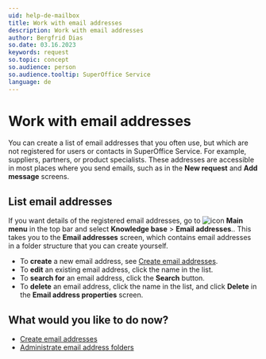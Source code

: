 ```yaml
---
uid: help-de-mailbox
title: Work with email addresses
description: Work with email addresses
author: Bergfrid Dias
so.date: 03.16.2023
keywords: request
so.topic: concept
so.audience: person
so.audience.tooltip: SuperOffice Service
language: de
---
```


# Work with email addresses

You can create a list of email addresses that you often use, but which are not registered for users or contacts in SuperOffice Service. For example, suppliers, partners, or product specialists. These addresses are accessible in most places where you send emails, such as in the **New request** and **Add message** screens.

## List email addresses

If you want details of the registered email addresses, go to ![icon][img1] **Main menu** in the top bar and select **Knowledge base** > **Email addresses**.. This takes you to the **Email addresses** screen, which contains email addresses in a folder structure that you can create yourself.

* To **create** a new email address, see [Create email addresses][2].
* To **edit** an existing email address, click the name in the list.
* To **search for** an email address, click the **Search** button.
* To **delete** an email address, click the name in the list, and click **Delete** in the **Email address properties** screen.

## What would you like to do now?

* [Create email addresses][2]
* [Administrate email address folders][3]

<!-- Referenced links -->
[2]: add-email-address.md
[3]: manage-folders.md

<!-- Referenced images -->
[img1]: ../../../../../media/icons/main-menu.png

